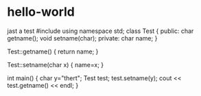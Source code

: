 # hello-world
jast a test
#include <iostream>
using namespace std;
class Test
{
public:
  char getname();
  void setname(char);
private:
  char name;
}

Test::getname()
{
  return name;
}

Test::setname(char x)
{
name=x;
}

int main()
{
char y="thert";
Test test;
test.setname(y);
cout << test.getname() << endl;
}
